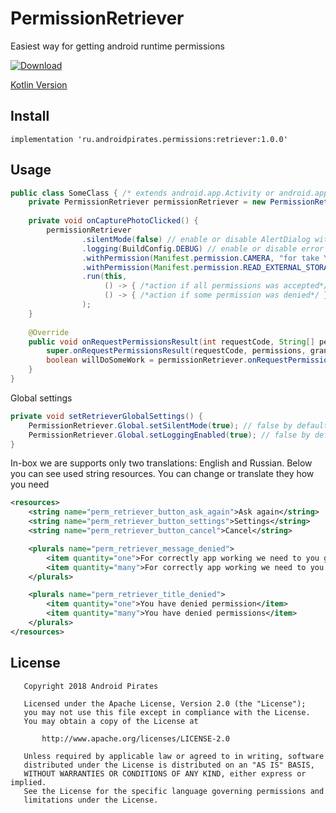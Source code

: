 # PermissionRetriever

Easiest way for getting android runtime permissions

[ ![Download](https://api.bintray.com/packages/androidpirates/maven/retriever/images/download.svg) ](https://bintray.com/androidpirates/maven/retriever/_latestVersion)

[Kotlin Version](https://github.com/AndroidPirates/PermissionRetriever-Kt)

Install
------- 

```groove
implementation 'ru.androidpirates.permissions:retriever:1.0.0'
```

Usage
-----

```java
public class SomeClass { /* extends android.app.Activity or android.app.Fragment or android.support.v4.app.Fragment*/
    private PermissionRetriever permissionRetriever = new PermissionRetriever();
        
    private void onCapturePhotoClicked() {
        permissionRetriever
                .silentMode(false) // enable or disable AlertDialog with explanations after deny
                .logging(BuildConfig.DEBUG) // enable or disable error logging
                .withPermission(Manifest.permission.CAMERA, "for take Your beautiful face" /* it's optional explanation */)
                .withPermission(Manifest.permission.READ_EXTERNAL_STORAGE)
                .run(this, 
                     () -> { /*action if all permissions was accepted*/ }, //optional part
                     () -> { /*action if some permission was denied*/ } //optional part
                );
    }
    
    @Override
    public void onRequestPermissionsResult(int requestCode, String[] permissions, int[] grantResults) {
        super.onRequestPermissionsResult(requestCode, permissions, grantResults);
        boolean willDoSomeWork = permissionRetriever.onRequestPermissionsResult(requestCode);
    }
}
```

Global settings
```java
private void setRetrieverGlobalSettings() {
    PermissionRetriever.Global.setSilentMode(true); // false by default
    PermissionRetriever.Global.setLoggingEnabled(true); // false by default
}
```

In-box we are supports only two translations: English and Russian. Below you can see used string resources. You can change or translate they how you need
```xml
<resources>
    <string name="perm_retriever_button_ask_again">Ask again</string>
    <string name="perm_retriever_button_settings">Settings</string>
    <string name="perm_retriever_button_cancel">Cancel</string>

    <plurals name="perm_retriever_message_denied">
        <item quantity="one">For correctly app working we need to you grant this permission:\n</item>
        <item quantity="many">For correctly app working we need to you grant this permissions list:\n</item>
    </plurals>

    <plurals name="perm_retriever_title_denied">
        <item quantity="one">You have denied permission</item>
        <item quantity="many">You have denied permissions</item>
    </plurals>
</resources>
```

License
-------

       Copyright 2018 Android Pirates

       Licensed under the Apache License, Version 2.0 (the "License");
       you may not use this file except in compliance with the License.
       You may obtain a copy of the License at

           http://www.apache.org/licenses/LICENSE-2.0

       Unless required by applicable law or agreed to in writing, software
       distributed under the License is distributed on an "AS IS" BASIS,
       WITHOUT WARRANTIES OR CONDITIONS OF ANY KIND, either express or implied.
       See the License for the specific language governing permissions and
       limitations under the License.